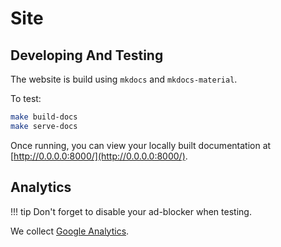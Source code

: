 # Site

## Developing And Testing

The website is build using `mkdocs` and `mkdocs-material`. 

To test:

```bash
make build-docs
make serve-docs
```

Once running, you can view your locally built documentation at [http://0.0.0.0:8000/](http://0.0.0.0:8000/).

## Analytics

!!! tip
    Don't forget to disable your ad-blocker when testing.

We collect [Google Analytics](https://analytics.google.com/analytics/web/#/report-home/a105170809w198079555p192782995).
